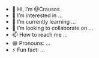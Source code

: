 - 👋 Hi, I’m @Crausos
- 👀 I’m interested in ...
- 🌱 I’m currently learning ...
- 💞️ I’m looking to collaborate on ...
- 📫 How to reach me ...
- 😄 Pronouns: ...
- ⚡ Fun fact: ...

<!---
Crausos/Crausos is a ✨ special ✨ repository because its `README.md` (this file) appears on your GitHub profile.
You can click the Preview link to take a look at your changes.
--->

